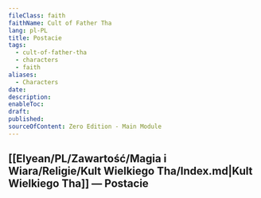 ```yaml
---
fileClass: faith
faithName: Cult of Father Tha
lang: pl-PL
title: Postacie
tags:
  - cult-of-father-tha
  - characters
  - faith
aliases:
  - Characters
date: 
description: 
enableToc: 
draft: 
published: 
sourceOfContent: Zero Edition - Main Module
---
```

## [[Elyean/PL/Zawartość/Magia i Wiara/Religie/Kult Wielkiego Tha/Index.md|Kult Wielkiego Tha]] — Postacie


